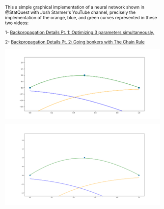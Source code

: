 This a simple graphical implementation of a neural network shown in @StatQuest with Josh Starmer's YouTube channel, precisely the implementation of the orange, blue, and green curves represented in these two videos:

1- [Backpropagation Details Pt. 1: Optimizing 3 parameters simultaneously.](https://www.youtube.com/watch?v=iyn2zdALii8&list=PLblh5JKOoLUIxGDQs4LFFD--41Vzf-ME1&index=7)

2- [Backpropagation Details Pt. 2: Going bonkers with The Chain Rule](https://www.youtube.com/watch?v=iyn2zdALii8&list=PLblh5JKOoLUIxGDQs4LFFD--41Vzf-ME1&index=7) 


![Pt_1.png](https://github.com/padriba/Neural-Networks-Deep-Learning/blob/main/Pt_1.png)

![Pt_2.png](https://github.com/padriba/Neural-Networks-Deep-Learning/blob/main/Pt_2.png)
